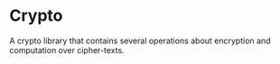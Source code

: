 # Crypto
A crypto library that contains several operations about encryption and computation over cipher-texts.
